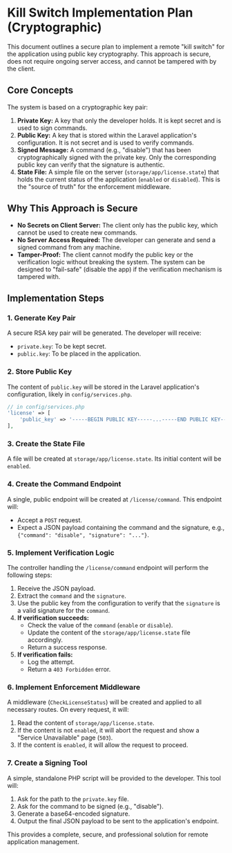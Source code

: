 # Kill Switch Implementation Plan (Cryptographic)

This document outlines a secure plan to implement a remote "kill switch" for the application using public key cryptography. This approach is secure, does not require ongoing server access, and cannot be tampered with by the client.

## Core Concepts

The system is based on a cryptographic key pair:

1.  **Private Key:** A key that only the developer holds. It is kept secret and is used to sign commands.
2.  **Public Key:** A key that is stored within the Laravel application's configuration. It is not secret and is used to verify commands.
3.  **Signed Message:** A command (e.g., "disable") that has been cryptographically signed with the private key. Only the corresponding public key can verify that the signature is authentic.
4.  **State File:** A simple file on the server (`storage/app/license.state`) that holds the current status of the application (`enabled` or `disabled`). This is the "source of truth" for the enforcement middleware.

## Why This Approach is Secure

*   **No Secrets on Client Server:** The client only has the public key, which cannot be used to create new commands.
*   **No Server Access Required:** The developer can generate and send a signed command from any machine.
*   **Tamper-Proof:** The client cannot modify the public key or the verification logic without breaking the system. The system can be designed to "fail-safe" (disable the app) if the verification mechanism is tampered with.

## Implementation Steps

### 1. Generate Key Pair

A secure RSA key pair will be generated. The developer will receive:
*   `private.key`: To be kept secret.
*   `public.key`: To be placed in the application.

### 2. Store Public Key

The content of `public.key` will be stored in the Laravel application's configuration, likely in `config/services.php`.

```php
// in config/services.php
'license' => [
    'public_key' => '-----BEGIN PUBLIC KEY-----...-----END PUBLIC KEY-----',
],
```

### 3. Create the State File

A file will be created at `storage/app/license.state`. Its initial content will be `enabled`.

### 4. Create the Command Endpoint

A single, public endpoint will be created at `/license/command`. This endpoint will:
*   Accept a `POST` request.
*   Expect a JSON payload containing the command and the signature, e.g., `{"command": "disable", "signature": "..."}`.

### 5. Implement Verification Logic

The controller handling the `/license/command` endpoint will perform the following steps:
1.  Receive the JSON payload.
2.  Extract the `command` and the `signature`.
3.  Use the public key from the configuration to verify that the `signature` is a valid signature for the `command`.
4.  **If verification succeeds:**
    *   Check the value of the `command` (`enable` or `disable`).
    *   Update the content of the `storage/app/license.state` file accordingly.
    *   Return a success response.
5.  **If verification fails:**
    *   Log the attempt.
    *   Return a `403 Forbidden` error.

### 6. Implement Enforcement Middleware

A middleware (`CheckLicenseStatus`) will be created and applied to all necessary routes. On every request, it will:
1.  Read the content of `storage/app/license.state`.
2.  If the content is not `enabled`, it will abort the request and show a "Service Unavailable" page (`503`).
3.  If the content is `enabled`, it will allow the request to proceed.

### 7. Create a Signing Tool

A simple, standalone PHP script will be provided to the developer. This tool will:
1.  Ask for the path to the `private.key` file.
2.  Ask for the command to be signed (e.g., "disable").
3.  Generate a base64-encoded signature.
4.  Output the final JSON payload to be sent to the application's endpoint.

This provides a complete, secure, and professional solution for remote application management.
